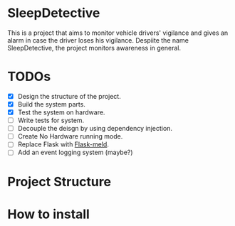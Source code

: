 # SleepDetective 
This is a project that aims to monitor vehicle drivers' vigilance and gives an alarm in case the driver loses his vigilance. Despiite the name SleepDetective, the project monitors awareness in general. 
# TODOs
- [x] Design the structure of the project.
- [x] Build the system parts.
- [x] Test the system on hardware.
- [ ] Write tests for system.
- [ ] Decouple the deisgn by using dependency injection.
- [ ] Create No Hardware running mode.
- [ ] Replace Flask with [Flask-meld](https://www.flask-meld.dev/).
- [ ] Add an event logging system (maybe?)
# Project Structure
# How to install
